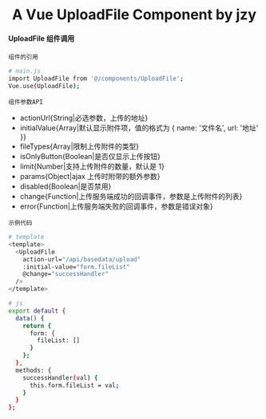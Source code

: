 <h1 align="center">
  A Vue UploadFile Component by jzy
</h1>

#### UploadFile 组件调用

`组件的引用`

```bash
# main.js
import UploadFile from '@/components/UploadFile';
Vue.use(UploadFile);
```

`组件参数API`

- actionUrl{String|必选参数，上传的地址}
- initialValue{Array|默认显示附件项，值的格式为 { name: '文件名', url: '地址' }}
- fileTypes{Array|限制上传附件的类型}
- isOnlyButton{Boolean|是否仅显示上传按钮}
- limit{Number|支持上传附件的数量，默认是 1}
- params{Object|ajax 上传时附带的额外参数}
- disabled{Boolean|是否禁用}
- change{Function|上传服务端成功的回调事件，参数是上传附件的列表}
- error{Function|上传服务端失败的回调事件，参数是错误对象}

`示例代码`

```bash
# template
<template>
  <UploadFile
    action-url="/api/basedata/upload"
    :initial-value="form.fileList"
    @change="successHandler"
  />
</template>

# js
export default {
  data() {
    return {
      form: {
        fileList: []
      }
    };
  },
  methods: {
    successHandler(val) {
      this.form.fileList = val;
    }
  }
};
```
